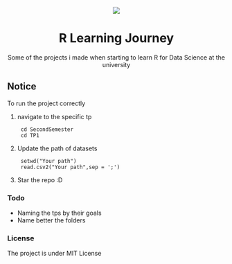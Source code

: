 <p align="center">
<img src="https://user-images.githubusercontent.com/24621701/60459343-ccd31d00-9c38-11e9-81d6-9fd7930f3de1.gif" />
</p>
<h1 align="center">R Learning Journey</h1>
<p align="center">Some of the projects i made when starting to learn R for Data Science at the university</p>


## Notice
To run the project correctly 
1) navigate to the specific tp

        cd SecondSemester
        cd TP1

2) Update the path of datasets 

        setwd("Your path")
        read.csv2("Your path",sep = ';')
3) Star the repo :D

### Todo
* Naming the tps by their goals
* Name better the folders

### License
The project is under MIT License
